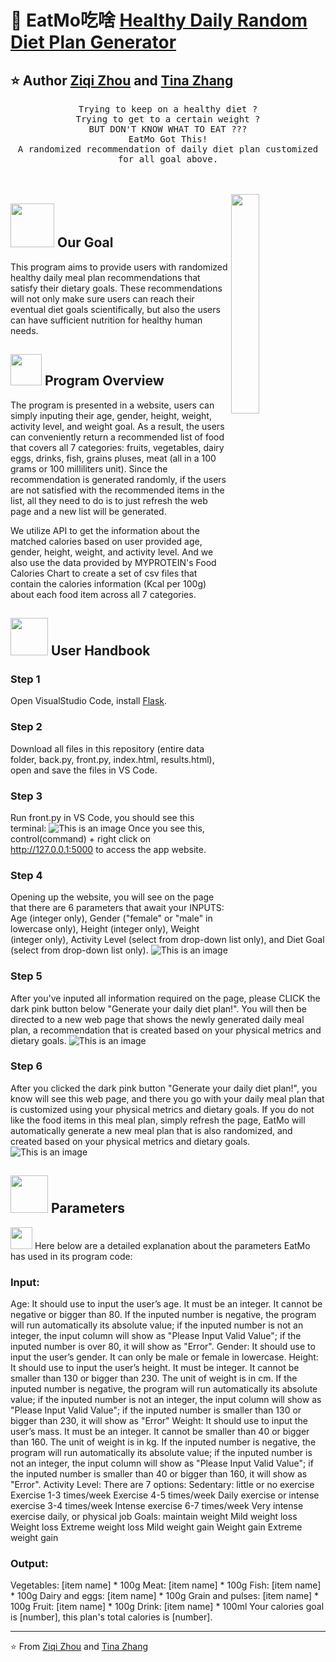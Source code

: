 # 🥑 EatMo吃啥 [Healthy Daily Random Diet Plan Generator]()
## ⭐️ Author [Ziqi Zhou](https://github.com/LydiaQ1) and [Tina Zhang](https://github.com/YuchengZhang104)

<p align="center" >
  <samp>
    Trying to keep on a healthy diet ? 
  <br/> Trying to get to a certain weight ? 
    <br/>BUT DON'T KNOW WHAT TO EAT ???
    <br/>EatMo Got This!
  <br/>A randomized recommendation of daily diet plan customized for all goal above.
  </samp>
  <br/>
  <br/>
  <br/>
</p>

<img src="https://media.tenor.com/images/df8c44a1d20ab367fdcb21880985fd33/tenor.gif" align="right"  width="30%"/>

## <img src="https://raw.githubusercontent.com/alexnaiman/alexnaiman/master/resources/PusheenCompute.gif" width="70px" /> Our Goal
This program aims to provide users with randomized healthy daily meal plan recommendations that satisfy their dietary goals. These recommendations will not only make sure users can reach their eventual diet goals scientifically, but also the users can have sufficient nutrition for healthy human needs. 

## <img src="https://raw.githubusercontent.com/alexnaiman/alexnaiman/master/resources/Confused_Dog.gif" height="50px" /> Program Overview
The program is presented in a website, users can simply inputing their age, gender, height, weight, activity level, and weight goal. As a result, the users can conveniently return a recommended list of food that covers  all 7 categories: fruits, vegetables, dairy eggs, drinks, fish, grains pluses, meat (all in a 100 grams or 100 milliliters unit). Since the  recommendation is generated randomly, if the users are not satisfied with the recommended items in the list, all they need to do is to just refresh the web page and a new list will be generated. 

We utilize API to get the information about the matched calories based on user provided age, gender, height, weight, and activity level. And we also use the data provided by MYPROTEIN's Food Calories Chart to create a set of csv files that contain the calories information (Kcal per 100g) about each food item across all 7 categories. 

## <img src="https://raw.githubusercontent.com/alexnaiman/alexnaiman/master/resources/pug_dance.gif" width="60px" /> User Handbook
### Step 1
Open VisualStudio Code, install [Flask](https://flask.palletsprojects.com/en/2.2.x/).
### Step 2
Download all files in this repository (entire data folder, back.py, front.py, index.html, results.html), open and save the files in VS Code.
### Step 3
Run front.py in VS Code, you should see this terminal:
![This is an image](https://ibb.co/557nwKz)
Once you see this, control(command) + right click on http://127.0.0.1:5000 to access the app website.
### Step 4
Opening up the website, you will see on the page that there are 6 parameters that await your INPUTS: Age (integer only), Gender ("female" or "male" in lowercase only), Height (integer only), Weight (integer only), Activity Level (select from drop-down list only), and Diet Goal (select from drop-down list only).
![This is an image](https://ibb.co/LdXtLz3)
### Step 5
After you've inputed all information required on the page, please CLICK the dark pink button below "Generate your daily diet plan!".  You will then be directed to a new web page that shows the newly generated daily meal plan, a recommendation that is created based on your physical metrics and dietary goals.
![This is an image](https://ibb.co/4J15DMb)
### Step 6
After you clicked the dark pink button "Generate your daily diet plan!",  you know will see this web page, and there you go with your daily meal plan that is customized using your physical metrics and dietary goals. If you do not like the food items in this meal plan, simply refresh the page, EatMo will automatically generate a new meal plan that is also randomized, and created based on your physical metrics and dietary goals.
![This is an image](https://ibb.co/GvDxMXK)

## <img src="https://raw.githubusercontent.com/alexnaiman/alexnaiman/master/resources/cool_duck.gif" width="60px" /> Parameters
<img src="https://raw.githubusercontent.com/alexnaiman/alexnaiman/master/resources/party_parrot.gif" height="35px" /> Here below are a detailed explanation about the parameters EatMo has used in its program code:

### Input:
Age: 
It should use to input the user’s age. It must be an integer. It cannot be negative or bigger than 80. If the inputed number is negative, the program will run automatically its absolute value; if the inputed number is not an integer, the input column will show as "Please Input Valid Value"; if the inputed number is over 80, it will show as "Error".
Gender:
It should use to input the user’s gender. It can only be male or female in lowercase.
Height:
It should use to input the user’s height. It must be integer. It cannot be smaller than 130 or bigger than 230. The unit of weight is in cm.  If the inputed number is negative, the program will run automatically its absolute value; if the inputed number is not an integer, the input column will show as "Please Input Valid Value"; if the inputed number is smaller than 130 or bigger than 230, it will show as "Error"
Weight:
It should use to input the user’s mass. It must be an integer. It cannot be smaller than 40 or bigger than 160. The unit of weight is in kg. If the inputed number is negative, the program will run automatically its absolute value; if the inputed number is not an integer, the input column will show as "Please Input Valid Value"; if the inputed number is smaller than 40 or bigger than 160, it will show as "Error".
Activity Level:
There are 7 options:
Sedentary: little or no exercise
Exercise 1-3 times/week
Exercise 4-5 times/week
Daily exercise or intense exercise 3-4 times/week
Intense exercise 6-7 times/week
Very intense exercise daily, or physical job
Goals:
maintain weight
Mild weight loss
Weight loss
Extreme weight loss
Mild weight gain
Weight gain
Extreme weight gain

### Output:
Vegetables: [item name] * 100g
Meat: [item name] * 100g
Fish: [item name] * 100g
Dairy and eggs: [item name] * 100g
Grain and pulses: [item name] * 100g
Fruit: [item name] * 100g
Drink: [item name] * 100ml
Your calories goal is [number], this plan's total calories is [number].

---
⭐️ From [Ziqi Zhou](https://github.com/LydiaQ1) and [Tina Zhang](https://github.com/YuchengZhang104)